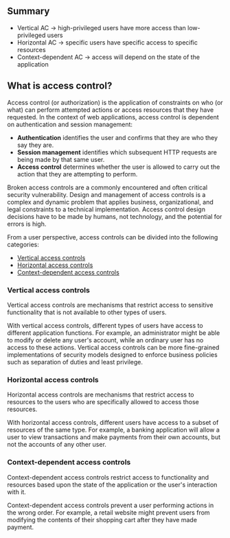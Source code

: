 ## Summary

- Vertical AC -> high-privileged users have more access than low-privileged users
- Horizontal AC -> specific users have specific access to specific resources
- Context-dependent AC -> access will depend on the state of the application

## What is access control?

Access control (or authorization) is the application of constraints on who (or what) can perform attempted actions or access resources that they have requested. In the context of web applications, access control is dependent on authentication and session management:

-   **Authentication** identifies the user and confirms that they are who they say they are.
-   **Session management** identifies which subsequent HTTP requests are being made by that same user.
-   **Access control** determines whether the user is allowed to carry out the action that they are attempting to perform.

Broken access controls are a commonly encountered and often critical security vulnerability. Design and management of access controls is a complex and dynamic problem that applies business, organizational, and legal constraints to a technical implementation. Access control design decisions have to be made by humans, not technology, and the potential for errors is high.

From a user perspective, access controls can be divided into the following categories:

-   [Vertical access controls](https://portswigger.net/web-security/access-control#vertical-access-controls)
-   [Horizontal access controls](https://portswigger.net/web-security/access-control#horizontal-access-controls)
-   [Context-dependent access controls](https://portswigger.net/web-security/access-control#context-dependent-access-controls)

### Vertical access controls

Vertical access controls are mechanisms that restrict access to sensitive functionality that is not available to other types of users.

With vertical access controls, different types of users have access to different application functions. For example, an administrator might be able to modify or delete any user's account, while an ordinary user has no access to these actions. Vertical access controls can be more fine-grained implementations of security models designed to enforce business policies such as separation of duties and least privilege.

### Horizontal access controls

Horizontal access controls are mechanisms that restrict access to resources to the users who are specifically allowed to access those resources.

With horizontal access controls, different users have access to a subset of resources of the same type. For example, a banking application will allow a user to view transactions and make payments from their own accounts, but not the accounts of any other user.

### Context-dependent access controls

Context-dependent access controls restrict access to functionality and resources based upon the state of the application or the user's interaction with it.

Context-dependent access controls prevent a user performing actions in the wrong order. For example, a retail website might prevent users from modifying the contents of their shopping cart after they have made payment.